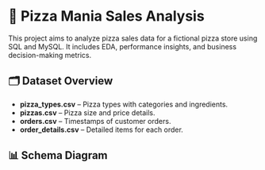 # 🍕 Pizza Mania Sales Analysis

This project aims to analyze pizza sales data for a fictional pizza store using SQL and MySQL. It includes EDA, performance insights, and business decision-making metrics.

## 🗂️ Dataset Overview

- **pizza_types.csv** – Pizza types with categories and ingredients.
- **pizzas.csv** – Pizza size and price details.
- **orders.csv** – Timestamps of customer orders.
- **order_details.csv** – Detailed items for each order.

## 📊 Schema Diagram
